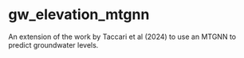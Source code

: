 # gw_elevation_mtgnn
An extension of the work by Taccari et al (2024) to use an MTGNN to predict groundwater levels.  
